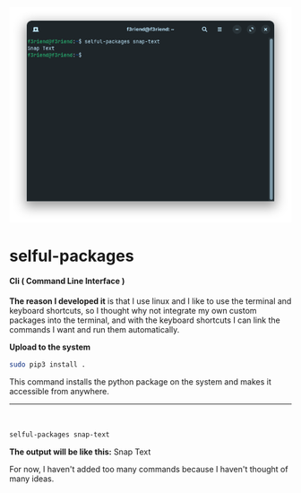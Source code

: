 <p align="center">
  <img src="https://github.com/f3riend/custom-cli/blob/main/preview.jpg" alt="Preview" />
</p>

# selful-packages


#### Cli ( Command Line Interface ) 

**The reason I developed it** is that I use linux and I like to use the terminal and keyboard shortcuts, so I thought why not integrate my own custom packages into the terminal, and with the keyboard shortcuts I can link the commands I want and run them automatically.

**Upload to the system**
```bash
sudo pip3 install .
```

This command installs the python package on the system and makes it accessible from anywhere.

<hr><br>

```bash
selful-packages snap-text
```



**The output will be like this:** Snap Text

For now, I haven't added too many commands because I haven't thought of many ideas.
